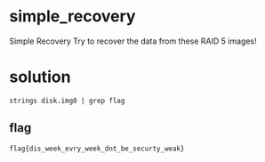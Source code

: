 # simple_recovery
Simple Recovery Try to recover the data from these RAID 5 images!

# solution
`strings disk.img0 | grep flag`

## flag
`flag{dis_week_evry_week_dnt_be_securty_weak}`